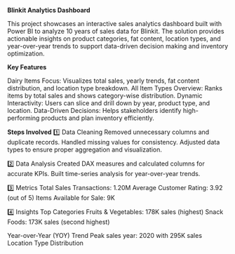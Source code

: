 **Blinkit Analytics Dashboard**

This project showcases an interactive sales analytics dashboard built with Power BI to analyze 10 years of sales data for Blinkit.
The solution provides actionable insights on product categories, fat content, location types, and year-over-year trends to support data-driven decision making and inventory optimization.

**Key Features**

Dairy Items Focus: Visualizes total sales, yearly trends, fat content distribution, and location type breakdown.
All Item Types Overview: Ranks items by total sales and shows category-wise distribution.
Dynamic Interactivity: Users can slice and drill down by year, product type, and location.
Data-Driven Decisions: Helps stakeholders identify high-performing products and plan inventory efficiently.

**Steps Involved**
1️⃣ Data Cleaning
Removed unnecessary columns and duplicate records.
Handled missing values for consistency.
Adjusted data types to ensure proper aggregation and visualization.

2️⃣ Data Analysis
Created DAX measures and calculated columns for accurate KPIs.
Built time-series analysis for year-over-year trends.

3️⃣ Metrics
Total Sales Transactions: 1.20M
Average Customer Rating: 3.92 (out of 5)
Items Available for Sale: 9K

4️⃣ Insights
Top Categories
Fruits & Vegetables: 178K sales (highest)
Snack Foods: 173K sales (second highest)

Year-over-Year (YOY) Trend
Peak sales year: 2020 with 295K sales
Location Type Distribution
